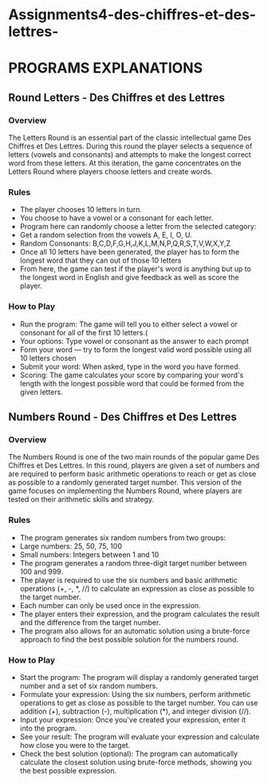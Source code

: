 # Assignments4-des-chiffres-et-des-lettres-



# PROGRAMS EXPLANATIONS 



## Round Letters - Des Chiffres et des Lettres
### Overview
The Letters Round is an essential part of the classic intellectual game Des Chiffres et Des Lettres. During this round the player selects a sequence of letters (vowels and consonants) and attempts to make the longest correct word from these letters. At this iteration, the game concentrates on the Letters Round where players choose letters and create words.
### Rules
- The player chooses 10 letters in turn.
- You choose to have a vowel or a consonant for each letter.
- Program here can randomly choose a letter from the selected category:
- Get a random selection from the vowels A, E, I, O, U.
- Random Consonants: B,C,D,F,G,H,J,K,L,M,N,P,Q,R,S,T,V,W,X,Y,Z
- Once all 10 letters have been generated, the player has to form the longest word that they can out of those 10 letters
- From here, the game can test if the player's word is anything but up to the longest word in English and give feedback as well as score the player.
### How to Play
- Run the program: The game will tell you to either select a vowel or consonant for all of the first 10 letters.(
- Your options: Type vowel or consonant as the answer to each prompt
- Form your word — try to form the longest valid word possible using all 10 letters chosen
- Submit your word: When asked, type in the word you have formed.
- Scoring: The game calculates your score by comparing your word's length with the longest possible word that could be formed from the given letters.

## Numbers Round - Des Chiffres et Des Lettres
### Overview
The Numbers Round is one of the two main rounds of the popular game Des Chiffres et Des Lettres. In this round, players are given a set of numbers and are required to perform basic arithmetic operations to reach or get as close as possible to a randomly generated target number. This version of the game focuses on implementing the Numbers Round, where players are tested on their arithmetic skills and strategy.
### Rules
- The program generates six random numbers from two groups:
- Large numbers: 25, 50, 75, 100
- Small numbers: Integers between 1 and 10
- The program generates a random three-digit target number between 100 and 999.
- The player is required to use the six numbers and basic arithmetic operations (+, -, *, //) to calculate an expression as close as possible to the target number.
- Each number can only be used once in the expression.
- The player enters their expression, and the program calculates the result and the difference from the target number.
- The program also allows for an automatic solution using a brute-force approach to find the best possible solution for the numbers round.
### How to Play
- Start the program: The program will display a randomly generated target number and a set of six random numbers.
- Formulate your expression: Using the six numbers, perform arithmetic operations to get as close as possible to the target number. You can use addition (+), subtraction (-), multiplication (*), and integer division (//).
- Input your expression: Once you've created your expression, enter it into the program.
- See your result: The program will evaluate your expression and calculate how close you were to the target.
- Check the best solution (optional): The program can automatically calculate the closest solution using brute-force methods, showing you the best possible expression.

